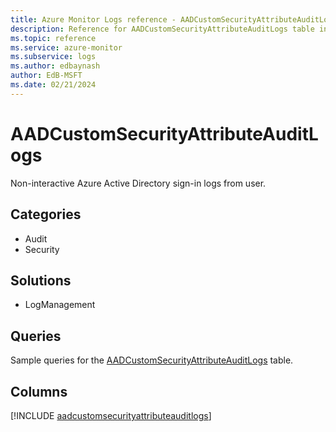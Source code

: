 ```yaml
---
title: Azure Monitor Logs reference - AADCustomSecurityAttributeAuditLogs
description: Reference for AADCustomSecurityAttributeAuditLogs table in Azure Monitor Logs.
ms.topic: reference
ms.service: azure-monitor
ms.subservice: logs
ms.author: edbaynash
author: EdB-MSFT
ms.date: 02/21/2024
---
```


# AADCustomSecurityAttributeAuditLogs

Non-interactive Azure Active Directory sign-in logs from user.


## Categories

- Audit
- Security

## Solutions

- LogManagement

## Queries

 Sample queries for the [AADCustomSecurityAttributeAuditLogs](/azure/azure-monitor/reference/queries/aadcustomsecurityattributeauditlogs) table.


## Columns
  
[!INCLUDE [aadcustomsecurityattributeauditlogs](.././tables/includes/aadcustomsecurityattributeauditlogs-include.md)]
